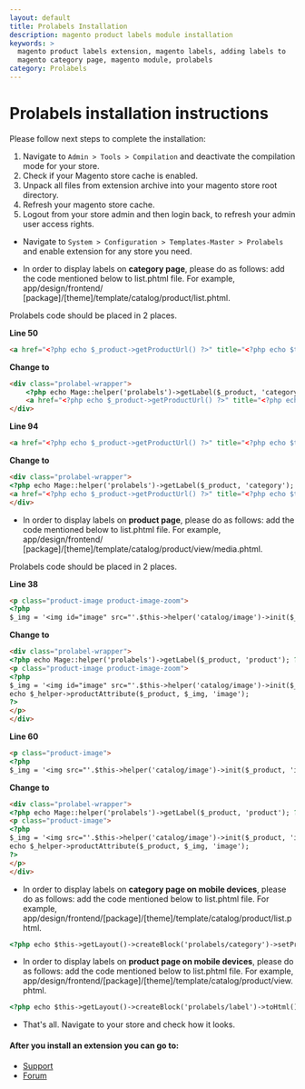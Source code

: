 ```yaml
---
layout: default
title: Prolabels Installation
description: magento product labels module installation
keywords: >
  magento product labels extension, magento labels, adding labels to
  magento category page, magento module, prolabels
category: Prolabels
---
```


# Prolabels installation instructions

Please follow next steps to complete the installation:

1. Navigate to `Admin > Tools > Compilation` and deactivate the compilation
mode for your store.
2. Check if your Magento store cache is enabled.
3. Unpack all files from extension archive into your magento store root directory.
4. Refresh your magento store cache.
5. Logout from your store admin and then login back, to refresh your admin user
access rights.

* Navigate to `System > Configuration > Templates-Master > Prolabels` and
enable extension for any store you need.

* In order to display labels on **category page**, please do as follows: add the
code mentioned below to list.phtml file. For example, app/design/frontend/
[package]/[theme]/template/catalog/product/list.phtml.

Prolabels code should be placed in 2 places.

**Line 50**

```html
<a href="<?php echo $_product->getProductUrl() ?>" title="<?php echo $this->stripTags($this->getImageLabel($_product, 'small_image'), null, true) ?>" class="product-image"><img src="<?php echo $this->helper('catalog/image')->init($_product, 'small_image')->resize(135); ?>" width="135" height="135" alt="<?php echo $this->stripTags($this->getImageLabel($_product, 'small_image'), null, true) ?>" /></a
```
**Change to**

```html
<div class="prolabel-wrapper">
    <?php echo Mage::helper('prolabels')->getLabel($_product, 'category'); ?>
    <a href="<?php echo $_product->getProductUrl() ?>" title="<?php echo $this->stripTags($this->getImageLabel($_product, 'small_image'), null, true) ?>" class="product-image"><img src="<?php echo $this->helper('catalog/image')->init($_product, 'small_image')->resize(135); ?>" width="135" height="135" alt="<?php echo $this->stripTags($this->getImageLabel($_product, 'small_image'), null, true) ?>" /></a>
</div>
```
**Line 94**

```html
<a href="<?php echo $_product->getProductUrl() ?>" title="<?php echo $this->stripTags($this->getImageLabel($_product, 'small_image'), null, true) ?>" class="product-image"><img src="<?php echo $this->helper('catalog/image')->init($_product, 'small_image')->resize(135); ?>" width="135" height="135" alt="<?php echo $this->stripTags($this->getImageLabel($_product, 'small_image'), null, true) ?>" /></a>
```

**Change to**

```html
<div class="prolabel-wrapper">
<?php echo Mage::helper('prolabels')->getLabel($_product, 'category'); ?>
<a href="<?php echo $_product->getProductUrl() ?>" title="<?php echo $this->stripTags($this->getImageLabel($_product, 'small_image'), null, true) ?>" class="product-image"><img src="<?php echo $this->helper('catalog/image')->init($_product, 'small_image')->resize(135); ?>" width="135" height="135" alt="<?php echo $this->stripTags($this->getImageLabel($_product, 'small_image'), null, true) ?>" /></a>
</div>
```

* In order to display labels on **product page**, please do as follows: add the
code mentioned below to list.phtml file. For example, app/design/frontend/
[package]/[theme]/template/catalog/product/view/media.phtml.

Prolabels code should be placed in 2 places.

**Line 38**

```html
<p class="product-image product-image-zoom">
<?php
$_img = '<img id="image" src="'.$this->helper('catalog/image')->init($_product, 'image').'" alt="'.$this->htmlEscape($this->getImageLabel()).'" title="'.$this->htmlEscape($this->getImageLabel()).'" />';
```
**Change to**

```html
<div class="prolabel-wrapper">
<?php echo Mage::helper('prolabels')->getLabel($_product, 'product'); ?>
<p class="product-image product-image-zoom">
<?php
$_img = '<img id="image" src="'.$this->helper('catalog/image')->init($_product, 'image').'" alt="'.$this->htmlEscape($this->getImageLabel()).'" title="'.$this->htmlEscape($this->getImageLabel()).'" />';
echo $_helper->productAttribute($_product, $_img, 'image');
?>
</p>
</div>
```
**Line 60**

```html
<p class="product-image">
<?php
$_img = '<img src="'.$this->helper('catalog/image')->init($_product, 'image')->resize(265).'" alt="'.$this->htmlEscape($this->getImageLabel()).'" title="'.$this->htmlEscape($this->getImageLabel()).'" />';
```

**Change to**

```html
<div class="prolabel-wrapper">
<?php echo Mage::helper('prolabels')->getLabel($_product, 'product'); ?>
<p class="product-image">
<?php
$_img = '<img src="'.$this->helper('catalog/image')->init($_product, 'image')->resize(265).'" alt="'.$this->htmlEscape($this->getImageLabel()).'" title="'.$this->htmlEscape($this->getImageLabel()).'" />';
echo $_helper->productAttribute($_product, $_img, 'image');
?>
</p>
</div>
```
* In order to display labels on **category page on mobile devices**, please
do as follows: add the code mentioned below to list.phtml file. For example,
app/design/frontend/[package]/[theme]/template/catalog/product/list.phtml.

```html
<?php echo $this->getLayout()->createBlock('prolabels/category')->setProduct($_product)->toHtml(); ?>
```
* In order to display labels on **product page on mobile devices**, please
do as follows: add the code mentioned below to list.phtml file. For example,
app/design/frontend/[package]/[theme]/template/catalog/product/view.phtml.

```html
<?php echo $this->getLayout()->createBlock('prolabels/label')->toHtml(); ?>
```

* That's all. Navigate to your store and check how it looks.

#### After you install an extension you can go to:

* [Support](https://swissuplabs.com/contacts/)
* [Forum](https://swissuplabs.com/magento-forum/)